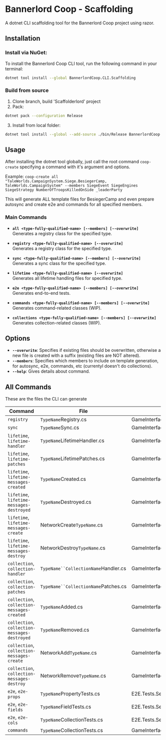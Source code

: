 # Bannerlord Coop - Scaffolding
A dotnet CLI scaffolding tool for the Bannerlord Coop project using razor.

## Installation

### Install via NuGet:
To install the Bannerlord Coop CLI tool, run the following command in your terminal:

```bash
dotnet tool install --global BannerlordCoop.CLI.Scaffolding
```

### Build from source
1. Clone branch, build 'Scaffolderlord' project
2. Pack:
```bash
dotnet pack --configuration Release
```
3. Install from local folder:
```bash
dotnet tool install --global --add-source ./bin/Release BannerlordCoop
```

## Usage

After installing the dotnet tool globally, just call the root command `coop-create` specifying a command with it's argument and options.

Example: `coop-create all "TaleWorlds.CampaignSystem.Siege.BesiegerCamp, TaleWorlds.CampaignSystem" --members SiegeEvent SiegeEngines SiegeStrategy NumberOfTroopsKilledOnSide _leaderParty `

This will generate ALL template files for BesiegerCamp and even prepare autosync and create e2e and commands for all specified members.

### Main Commands
- **`all <type-fully-qualified-name> [--members] [--overwrite]`**  
  Generates a registry class for the specified type.

- **`registry <type-fully-qualified-name> [--overwrite]`**  
  Generates a registry class for the specified type.

- **`sync <type-fully-qualified-name> [--members] [--overwrite]`**  
  Generates a sync class for the specified type.

- **`lifetime <type-fully-qualified-name> [--overwrite]`**  
  Generates all lifetime handling files for specified type.

- **`e2e <type-fully-qualified-name> [--members] [--overwrite]`**  
  Generates end-to-end tests.

- **`commands <type-fully-qualified-name> [--members] [--overwrite]`**  
  Generates command-related classes (WIP).

- **`collections <type-fully-qualified-name> [--members] [--overwrite]`**  
  Generates collection-related classes (WIP).

## Options

- **`--overwrite`**: Specifies if existing files should be overwritten, otherwise a new file is created with a suffix (existing files are NOT altered).
- **`--members`**: Specifies which members to include on template generation, for autosync, e2e, commands, etc (currentyl doesn't do collections).
- **`--help`**: Gives details about command.

## All Commands
These are the files the CLI can generate

| Command                                  | File                               | Namespace                                         | Output Path                                                                           |
|------------------------------------------|------------------------------------|--------------------------------------------------|---------------------------------------------------------------------------------------|
| `registry`                               | `TypeName`Registry.cs              | GameInterface.Services.`TypeName`s               | GameInterface\\Services\\`TypeName`s\\`TypeName`Registry.cs                           |
| `sync`                                   | `TypeName`Sync.cs                  | GameInterface.Services.`TypeName`s               | GameInterface\\Services\\`TypeName`s\\`TypeName`Sync.cs                               |
| `lifetime`, `lifetime-handler`           | `TypeName`LifetimeHandler.cs       | GameInterface.Services.`TypeName`s.Handlers      | GameInterface\\Services\\`TypeName`s\\Handlers\\`TypeName`LifetimeHandler.cs          |
| `lifetime`, `lifetime-patches`           | `TypeName`LifetimePatches.cs       | GameInterface.Services.`TypeName`s.Patches       | GameInterface\\Services\\`TypeName`s\\Patches\\`TypeName`LifetimePatches.cs           |
| `lifetime`, `lifetime-messages-created`  | `TypeName`Created.cs               | GameInterface.Services.`TypeName`s.Messages      | GameInterface\\Services\\`TypeName`s\\Messages\\Lifetime\\`TypeName`Created.cs        |
| `lifetime`, `lifetime-messages-destroyed`| `TypeName`Destroyed.cs             | GameInterface.Services.`TypeName`s.Messages      | GameInterface\\Services\\`TypeName`s\\Messages\\Lifetime\\`TypeName`Destroyed.cs      |
| `lifetime`, `lifetime-messages-create`   | NetworkCreate`TypeName`.cs         | GameInterface.Services.`TypeName`s.Messages      | GameInterface\\Services\\`TypeName`s\\Messages\\Lifetime\\NetworkCreate`TypeName`.cs  |
| `lifetime`, `lifetime-messages-destroy`  | NetworkDestroy`TypeName`.cs        | GameInterface.Services.`TypeName`s.Messages      | GameInterface\\Services\\`TypeName`s\\Messages\\Lifetime\\NetworkDestroy`TypeName`.cs |
| `collection`, `collection-handler`       | `TypeName``CollectionName`Handler.cs | GameInterface.Services.`TypeName`s.Handlers    | GameInterface\\Services\\`TypeName`s\\Handlers\\`TypeName``CollectionName`Handler.cs  |
| `collection`, `collection-patches`       | `TypeName``CollectionName`Patches.cs | GameInterface.Services.`TypeName`s.Patches    | GameInterface\\Services\\`TypeName`s\\Patches\\`TypeName``CollectionName`Patches.cs   |
| `collection`, `collection-messages-created` | `TypeName`Added.cs               | GameInterface.Services.`TypeName`s.Messages      | GameInterface\\Services\\`TypeName`s\\Messages\\Collections\\`CollectionName`Added.cs |
| `collection`, `collection-messages-destroyed`| `TypeName`Removed.cs            | GameInterface.Services.`TypeName`s.Messages      | GameInterface\\Services\\`TypeName`s\\Messages\\Collections\\`CollectionName`Removed.cs|
| `collection`, `collection-messages-create`   | NetworkAdd`TypeName`.cs           | GameInterface.Services.`TypeName`s.Messages      | GameInterface\\Services\\`TypeName`s\\Messages\\Collections\\NetworkAdd`CollectionName`.cs|
| `collection`, `collection-messages-destroy`  | NetworkRemove`TypeName`.cs        | GameInterface.Services.`TypeName`s.Messages      | GameInterface\\Services\\`TypeName`s\\Messages\\Collections\\NetworkRemove`CollectionName`.cs|
| `e2e`, `e2e-props`                          | `TypeName`PropertyTests.cs        | E2E.Tests.Services.`TypeName`s      | E2E.Tests\\Services\\`TypeName`s\\`TypeName`PropertyTests.cs|
| `e2e`, `e2e-fields`                          | `TypeName`FieldTests.cs         | E2E.Tests.Services.`TypeName`s       | E2E.Tests\\Services\\`TypeName`s\\`TypeName`FieldTests.cs|
| `e2e`, `e2e-cols`                          | `TypeName`CollectionTests.cs         | E2E.Tests.Services.`TypeName`s       | E2E.Tests\\Services\\`TypeName`s\\`TypeName`CollectionTests.cs|
| `commands`                          | `TypeName`CollectionTests.cs         | GameInterface.Services.`TypeName`s.Commands;      | GameInterface\\Services\\`TypeName`s\\Commands\\`TypeName`DebugCommands.cs|
